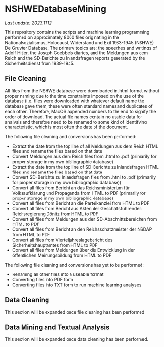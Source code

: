 # NSHWEDatabaseMining

_Last update: 2023.11.12_

This repository contains the scripts and machine learning programming performed on approximately 8000 files originating in the Nationalsozialismus, Holocaust, Widerstand und Exil 1933-1945 (NSHWE) De Gruyter Database. The primary topics are: the speeches and writings of Adolf Hitler, the Joseph Goebbels diaries, and the Meldungen aus dem Reich and the SD-Berichte zu Inlandsfragen reports generated by the Sicherheitsdienst from 1939-1945.

## File Cleaning

All files from the NSHWE database were downloaded in .html format without proper naming due to the time constraints imposed on the use of the database (i.e. files were downloaded with whatever default name the database gave them; these were often standard names and duplicates of each other. Therefore, MacOS appended numbers to the end to signify the order of download. The actual file names contain no usable data for analysis and therefore need to be renamed to some kind of identifying characteristic, which is most often the date of the document.

The following file cleaning and conversions has been performed:

- Extract the date from the top line of all Meldungen aus dem Reich HTML files and rename the files based on that date
- Convert Meldungen aus dem Reich files from .html to .pdf (primarily for proper storage in my own bibliographic database)
- Extract the date from the top line of SD-Berichte zu Inlandsfragen HTML files and rename the files based on that date
- Convert SD-Berichte zu Inlandsfragen files from .html to .pdf (primarily for proper storage in my own bibliographic database))
- Convert all files from Bericht an das Reichsministerium für Volksaufklärung und Propaganda from HTML to PDF (primarily for proper storage in my own bibliographic database)
- Convert all files from Bericht an die Parteikanzlei from HTML to PDF
- Convert all files from Bericht aus Akten der Geschäftsführenden Reichsregierung Dönitz from HTML to PDF
- Convert all files from Meldungen aus den SD-Abschnittsbereichen from HTML to PDF
- Convert all files from Bericht an den Reichsschatzmeister der NSDAP from HTML to PDF
- Convert all files from Vierteljahreslagebericht des Sicherheitshauptamtes from HTML to PDF
- Convert all files from Meldungen über die Entwicklung in der öffentlichen Meinungsbildung from HTML to PDF

The following file cleaning and conversions has yet to be performed:

- Renaming all other files into a useable format
- Converting files into PDF form
- Converting files into TXT form to run machine learning analyses


## Data Cleaning

This section will be expanded once file cleaning has been performed

## Data Mining and Textual Analysis

This section will be expanded once data cleaning has been performed.
